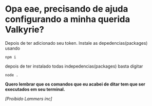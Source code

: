 # Opa eae, precisando de ajuda configurando a minha querida Valkyrie?

Depois de ter adicionado seu token. Instale as depedencias(packages) usando
```
npm i
```
depois de ter instalado todas indepedencias(packages) basta digitar
```
node .
```

**Quero lembrar que os comandos que eu acabei de ditar tem que ser executados em seu terminal.**


*[Proibido Lammers inc]*
